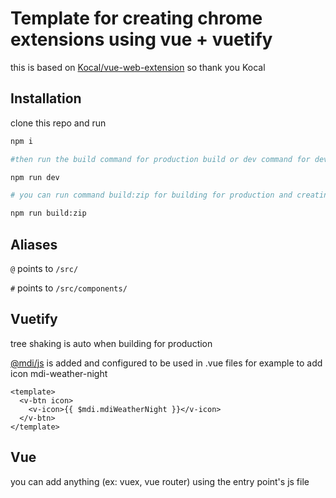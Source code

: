 # Template for creating chrome extensions using vue + vuetify

this is based on [Kocal/vue-web-extension](https://github.com/Kocal/vue-web-extension/) so thank you Kocal

## Installation

clone this repo and run

```bash
npm i

#then run the build command for production build or dev command for development and watch

npm run dev

# you can run command build:zip for building for production and creating a zip file of the build

npm run build:zip
```

## Aliases

`@` points to `/src/`

`#` points to `/src/components/`

## Vuetify

tree shaking is auto when building for production

[@mdi/js](https://github.com/Templarian/MaterialDesign-JS) is added and configured to be used in .vue files for example to add icon mdi-weather-night

```vue
<template>
  <v-btn icon>
    <v-icon>{{ $mdi.mdiWeatherNight }}</v-icon>
  </v-btn>
</template>
```

## Vue

you can add anything (ex: vuex, vue router) using the entry point's js file
